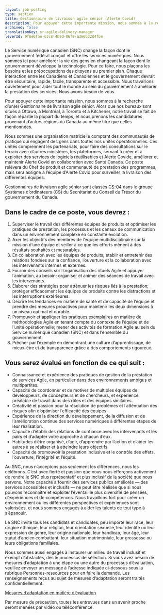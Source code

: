 ```yaml
---
layout: job-posting
type: section
title: Gestionnaire de livraison agile sénior (Alerte Covid)
description: Pour appuyer cette importante mission, nous sommes à la recherche d’un(e) Gestionnaire de livraison agile sénior. Alors que nos bureaux sont situés à Ottawa, à Montréal, à Toronto et à Kitchener, notre travail se fait de façon répartie la plupart du temps, et nous prenons les candidatures provenant d’autres régions du Canada au même titre que celles mentionnées.
archived: false
translationKey: sr-agile-delivery-manager
leverId: 9f8e6fae-63c8-4b9d-86f9-a366b32d4fbe
---
```


Le Service numérique canadien (SNC) change la façon dont le gouvernement fédéral conçoit et offre les services numériques. Nous sommes ici pour améliorer la vie des gens en changeant la façon dont le gouvernement développe la technologie. Pour ce faire, nous plaçons les besoins et les préoccupations des citoyens au premier plan. Chaque interaction entre les Canadiens et Canadiennes et le gouvernement devrait être sécuritaire, rapide, facile, transparente et accessible. Nous travaillons ouvertement pour aider tout le monde au sein du gouvernement à améliorer la prestation des services. Nous avons besoin de vous.

Pour appuyer cette importante mission, nous sommes à la recherche d’un(e) Gestionnaire de livraison agile sénior. Alors que nos bureaux sont situés à Ottawa, à Montréal, à Toronto et à Kitchener, notre travail se fait de façon répartie la plupart du temps, et nous prenons les candidatures provenant d’autres régions du Canada au même titre que celles mentionnées.

Nous sommes une organisation matricielle comptant des communautés de pratique qui engagent des gens dans toutes nos unités opérationnelles. Ces unités comprennent les partenariats, pour faire des consultations sur le terrain avec d’autres ministères, les plateformes, servant à créer et à exploiter des services de logiciels réutilisables et Alerte Covide, améliorer et maintenir Alerte Covid en collaboration avec Santé Canada. Ce poste relèvera du Chef de produit et communauté de prestation des programmes, mais sera assigné à l’équipe d’Alerte Covid pour surveiller la livraison des différentes équipes.  

Gestionnaires de livraison agile sénior sont classés [CS-04](https://www.tbs-sct.gc.ca/agreements-conventions/view-visualiser-fra.aspx?id=1) dans le groupe Systèmes d’ordinateurs (CS) du Secrétariat du Conseil du Trésor du gouvernement du Canada. 

## Dans le cadre de ce poste, vous devrez :

1. Superviser le travail des différentes équipes de produits et optimiser les pratiques de prestation, les processus et les canaux de communication dans un environnement complexe en constante évolution.
2. Axer les objectifs des membres de l’équipe multidisciplinaire sur la mission d’une équipe et veiller à ce que les efforts mènent à des résultats souhaités et mesurables.
3. En collaboration avec les équipes de produits, établir et entretenir des relations fondées sur la confiance, l’ouverture et la collaboration avec les intervenants internes et externes. 
4. Fournir des conseils sur l’organisation des rituels Agile et appuyer l’animation, au besoin; organiser et animer des séances de travail avec les intervenants.
5. Élaborer des stratégies pour atténuer les risques liés à la prestation; protéger efficacement les équipes de produits contre les distractions et les interruptions extérieures.
6. Décrire les tendances en matière de santé et de capacité de l’équipe et prendre des mesures proactives pour maintenir les deux dimensions à un niveau optimal et durable.
7. Promouvoir et appliquer les pratiques exemplaires en matière de méthodologies Agile en tenant compte du contexte de l’équipe et de l’unité opérationnelle; mener des activités de formation Agile au sein du Service numérique canadien (SNC) et dans l’ensemble du gouvernement.
8. Prêcher par l’exemple en démontrant une culture d’apprentissage, de mieux-être et de transparence grâce à des comportements rigoureux.

## Vous serez évalué en fonction de ce qui suit :

- Connaissance et expérience des pratiques de gestion de la prestation de services Agile, en particulier dans des environnements ambigus et multipartites.
- Capacité de coordonner et de motiver de multiples équipes de développeurs, de concepteurs et de chercheurs, et expérience préalable de travail dans des rôles et des équipes similaires.
- Créativité et passion pour la résolution de problèmes et l’atténuation des risques afin d’optimiser l’efficacité des équipes.
- Expérience de la direction du développement, de la diffusion et de l’amélioration continue des services numériques à différentes étapes de leur réalisation.
- Capacité d’établir des relations de confiance avec les intervenants et les pairs et d’adapter votre approche à chacun d’eux. 
- Habitudes d’être organisé, d’agir, d’apprendre par l’action et d’aider les autres à se réaliser et à atteindre leurs objectifs.
- Capacité de promouvoir la prestation inclusive et le contrôle des effets, l’ouverture, l’intégrité et l’équité.

Au SNC, nous n’acceptons pas seulement les différences, nous les célébrons. C’est avec fierté et passion que nous nous efforçons activement de rendre le SNC plus représentatif et plus inclusif de la société que nous servons. Notre capacité à fournir des services publics améliorés — des services accessibles et inclusifs — ne peut être réalisée que si nous pouvons reconnaître et exploiter l’éventail le plus diversifié de pensées, d’expériences et de compétences. Nous travaillons fort pour créer un environnement où les différentes perspectives et expériences sont valorisées, et nous sommes engagés à aider les talents de tout type à s’épanouir.

Le SNC invite tous les candidats et candidates, peu importe leur race, leur origine ethnique, leur religion, leur orientation sexuelle, leur identité ou leur expression de genre, leur origine nationale, leur handicap, leur âge, leur statut d’ancien combattant, leur situation matrimoniale, leur grossesse ou leurs obligations familiales.

Nous sommes aussi engagés à instaurer un milieu de travail inclusif et exempt d’obstacles, dès le processus de sélection. Si vous avez besoin de mesures d’adaptation à une étape ou une autre du processus d’évaluation, veuillez envoyer un message à l’adresse indiquée ci-dessous sous la rubrique Personnes-ressources pour en faire la demande. Les renseignements reçus au sujet de mesures d’adaptation seront traités confidentiellement.

[Mesures d’adaptation en matière d’évaluation](https://www.canada.ca/fr/commission-fonction-publique/services/mesures-d-adaptation-matiere-evaluation.html)

Par mesure de précaution, toutes les entrevues dans un avenir proche seront menées par vidéo ou téléconférence.
